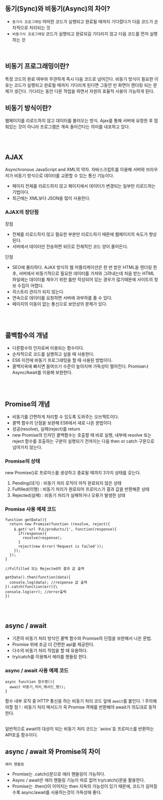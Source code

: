 ## 동기(Sync)와 비동기(Async)의 차이?

- `동기식 프로그래밍` 어떠한 코드가 실행되고 완료될 때까지 기다렸다가 다음 코드가 순차적으로 처리되는 것
- `비동기식 프로그래밍` 코드가 실행되고 완료되길 기다리지 않고 다음 코드를 먼저 실행하는 것

<br/>

## 비동기 프로그래밍이란?

특정 코드의 완료 여부와 무관하게 즉시 다음 코드로 넘어간다. 비동기 방식이 필요한 이유는 코드가 실행되고 완료될 때까지 기다리게 된다면 그동안 빈 화면이 렌더링 되는 문제가 생긴다. 기다리는 동안 다른 작업을 하면서 자원의 효율적 사용이 가능하게 된다.

## 비동기 방식이란?

웹페이지를 리로드하지 않고 데이터를 불러오는 방식.
Ajax를 통해 서버에 요청한 후 멈춰있는 것이 아니라 프로그램은 계속 돌아간다는 의미를 내포하고 있다.

<br/><br/>

## AJAX

Asynchronous JavaScript and XML의 약자.
자바스크립트를 이용해 서버와 브라우저가 비동기 방식으로 데이터를 교환할 수 있는 통신 기능이다.

- 페이지 전체를 리로드하지 않고 페이지에서 데이터가 변경되는 일부만 리로드하는 기법이다.
- 최근에는 XML보다 JSON을 많이 사용한다.

### AJAX의 장단점

장점

- 전체를 리로드하지 않고 필요한 부분만 리로드하기 때문에 웹페이지의 속도가 향상된다.
- 서버에서 데이터만 전송하면 되므로 전체적인 코드 양이 줄어든다.

단점

- SEO에 불리하다. AJAX 방식의 웹 어플리케이션은 한 번 받은 HTML을 렌더링 한 후, 서버에서 비동기적으로 필요한 데이터를 가져와 그려내는데 처음 받는 HTML 파일에는 데이터를 채우기 위한 틀만 작성되어 있는 경우가 많기때문에 사이트의 정보 수집이 어렵다.
- 히스토리 관리가 되지 않는다.
- 연속으로 데이터를 요청하면 서버에 과부하를 줄 수 있다.
- 페이지의 이동이 없는 통신으로 보안상의 문제가 있다.

<br/><br/>

## 콜백함수의 개념

- 다른함수의 인자로써 이용되는 함수이다.
- 순차적으로 코드를 실행하고 싶을 때 사용한다.
- ES6 이전에 비동기 프로그래밍을 할 때 사용된 방법이다.
- 콜백지옥에 빠지면 들여쓰기 수준이 높아지며 가독성이 떨어진다. Promise나 Async/Await를 이용해 보완한다.

<br/><br/>

## Promise의 개념

- 비동기를 간편하게 처리할 수 있도록 도와주는 오브젝트이다.
- 콜백 함수의 단점을 보완해 ES6에서 새로 나온 문법이다.
- 성공(resolve), 실패(reject)를 return
- new Promise의 인자인 콜백함수는 호출할 때 바로 실행, 내부에 resolve 또는 reject 함수를 호출하는 구분이 실행되기 전까지는 다음 then or catch 구문으로 넘어가지 않는다.

### Promise의 상태

new Promise()로 프로미스를 생성하고 종료될 때까지 3가지 상태를 갖는다.

1. Pending(대기) : 비동기 처리 로직이 아직 완료되지 않은 상태
2. Fulfilled(이행) : 비동기 처리가 완료되어 프로미스가 결과 값을 반환해준 상태
3. Rejected(실패) : 비동기 처리가 실패하거나 오류가 발생한 상태

### Promise 사용 예제 코드

```
function getData(){
  return new Promise(function (resolve, reject){
    $.get('url 주소/products/1', function(response){
      if(response){
        resolve(response);
      }
      reject(new Error('Request is failed'));
    });
  });
}

//Fulfilled 또는 Rejected의 결과 값 출력

getData().then(function(data){
  console.log(data); //response 값 출력
}).catch(function(err){\
console.log(err); //error출력
})
```

<br/><br/>

## async / await

- 기존의 비동기 처리 방식인 콜백 함수와 Promise의 단점을 보완해서 나온 문법.
- Promise 위에 조금 더 간편한 api를 제공한다.
- 다수의 비동기 처리 작업을 할 때 유용하다.
- try/catch를 이용해서 에러를 핸들링 한다.

### async / await 사용 예제 코드

```
async function 함수명(){
  await 비동기_처리_메서드_명();
}
```

함수 내부 로직 중 HTTP 통신을 하는 비동기 처리 코드 앞에 `await`를 붙인다.
! 주의해야할 점 ! : 비동기 처리 메서드가 꼭 Promise 객체를 반환해야 await가 의도대로 동작한다.

<br/>
일반적으로 await의 대상이 되는 비동기 처리 코드는 `axios`등 프로미스를 반환하는 API호출 함수이다.

## async / await 와 Promise의 차이

`에러 핸들링`

- Promise는 .catch()문으로 에러 핸들링이 가능하다.
- Async / await은 에러 핸들링 기능이 따로 없어 try/catch()문을 활용한다.
- Promise는 .then()이 이어지는 then 지옥의 가능성이 있기 때문에, 코드가 길어질수록 async/await를 사용하는것이 가독성에 좋다.
